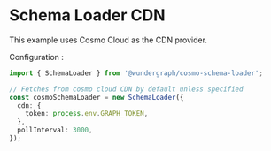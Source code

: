 # Schema Loader CDN

This example uses Cosmo Cloud as the CDN provider.

Configuration :

```ts
import { SchemaLoader } from '@wundergraph/cosmo-schema-loader';

// Fetches from cosmo cloud CDN by default unless specified
const cosmoSchemaLoader = new SchemaLoader({
  cdn: {
    token: process.env.GRAPH_TOKEN,
  },
  pollInterval: 3000,
});
```
